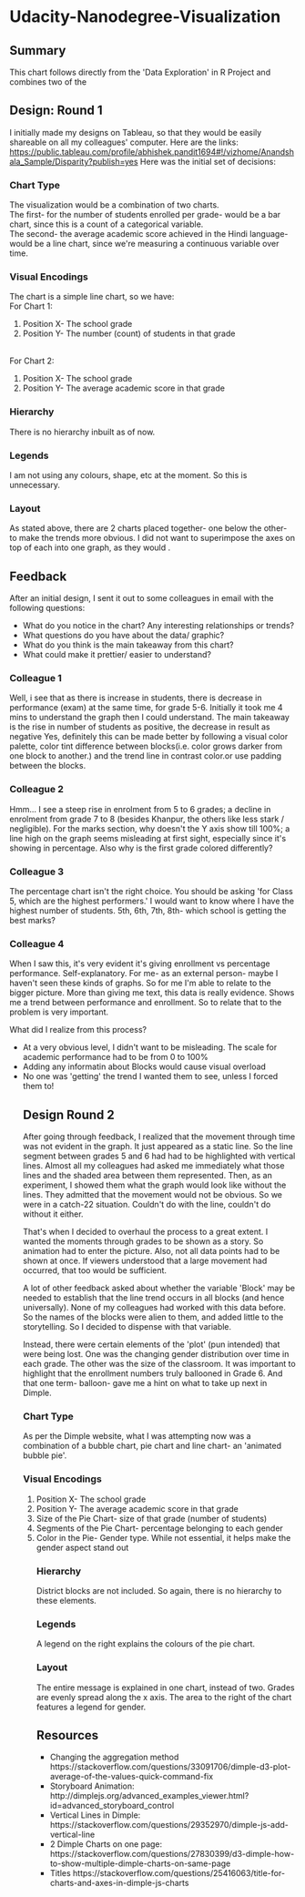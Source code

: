 # Udacity-Nanodegree-Visualization
<h2> Summary  </h2> 
This chart follows directly from the 'Data Exploration' in R Project and combines two of the 

<h2> Design: Round 1 </h2>

I initially made my designs on Tableau, so that they would be easily shareable on all my colleagues' computer. Here are the links:
https://public.tableau.com/profile/abhishek.pandit1694#!/vizhome/Anandshala_Sample/Disparity?publish=yes
Here was the initial set of decisions:

<h3>Chart Type</h3>
The visualization would be a combination of two charts. 
<br>The first- for the number of students enrolled per grade- would be a bar chart, since this is a count of a categorical variable.
<br> The second- the average academic score achieved in the Hindi language- would be a line chart, since we're measuring a continuous variable over time.

<h3>Visual Encodings </h3>
The chart is a simple line chart, so we have: 
<br>For Chart 1: 
<ol><li> Position X- The school grade </li>
	<li> Position Y- The number (count) of students in that grade </li>
</ol>

<br>For Chart 2: 
<ol><li> Position X- The school grade </li>
	<li> Position Y- The average academic score in that grade</li>
</ol>

<h3>Hierarchy</h3>
There is no hierarchy inbuilt as of now. 

<h3>Legends</h3>
I am not using any colours, shape, etc at the moment. So this is unnecessary.

<h3> Layout </h3>
As stated above, there are 2 charts placed together- one below the other- to make the trends more obvious. I did not want to superimpose the axes on top of each into one graph, as they would .

<h2> Feedback </h2>

After an initial design, I sent it out to some colleagues in email with the following questions:
<ul>
  <li>What do you notice in the chart? Any interesting relationships or trends?</li>
<li> What questions do you have about the data/ graphic? </li>
<li> What do you think is the main takeaway from this chart?</li>
<li> What could make it prettier/ easier to understand?</li>
  </ul>

<h3> Colleague 1 </h3>
Well, i see that as there is increase in students, there is decrease in performance (exam) at the same time, for grade 5-6.
Initially it took me 4 mins to understand the graph then I could understand.
The main takeaway is the rise in number of students as positive, the decrease in result as negative
Yes, definitely this can be made better by following a visual color palette, color tint difference between blocks(i.e. color grows darker from one block to another.) and the trend line in contrast color.or use padding between the blocks. 

<h3> Colleague 2 </h3> 
Hmm... I see a steep rise in enrolment from 5 to 6 grades; a decline in enrolment from grade 7 to 8 (besides Khanpur, the others like less stark / negligible). 
For the marks section, why doesn't the Y axis show till 100%; a line high on the graph seems misleading at first sight, especially since it's showing in percentage.
Also why is the first grade colored differently?

<h3> Colleague 3 </h3>
The percentage chart isn't the right choice. You should be asking 'for Class 5, which are the highest performers.' I would want to know where I have the highest number of students. 5th, 6th, 7th, 8th- which school is getting the best marks?

<h3> Colleague 4 </h3>
When I saw this, it's very evident it's giving enrollment vs  percentage performance. Self-explanatory. For me- as an external person- maybe I haven't seen these kinds of graphs. So for me I'm able to relate to the bigger picture. More than giving me text, this data is really evidence. Shows me a trend between performance and enrollment. So to relate that to the problem is very important.

What did I realize from this process?
<ul>
  <li> At a very obvious level, I didn't want to be misleading. The scale for academic performance had to be from 0 to 100%</li>
  <li> Adding any informatin about Blocks would cause visual overload </li>
  <li> No one was 'getting' the trend I wanted them to see, unless I forced them to! </li>


<h2> Design Round 2 </h2>

After going through feedback, I realized that the movement through time was not evident in the graph. It just appeared as a static line. So the line segment between grades 5 and 6 had had to be highlighted with vertical lines. Almost all my colleagues had asked me immediately what those lines and the shaded area between them represented. Then, as an experiment, I showed them what the graph would look like without the lines. They admitted that the movement would not be obvious. So we were in a catch-22 situation. Couldn't do with the line, couldn't do without it either.

That's when I decided to overhaul the process to a great extent. I wanted the moments through grades to be shown as a story. So animation had to enter the picture. Also, not all data points had to be shown at once. If viewers understood that a large movement had occurred, that too would be sufficient.

A lot of other feedback asked about whether the variable 'Block' may be needed to establish that the line trend occurs in all blocks (and hence universally). None of my colleagues had worked with this data before. So the names of the blocks were alien to them, and added little to the storytelling. So I decided to dispense with that variable.

Instead, there were certain elements of the 'plot' (pun intended) that were being lost. One was the changing gender distribution over time in each grade. The other was the size of the classroom. It was important to highlight that the enrollment numbers truly ballooned in Grade 6. And that one term- balloon- gave me a hint on what to take up next in Dimple.  

<h3>Chart Type</h3>
As per the Dimple website, what I was attempting now was a combination of a bubble chart, pie chart and line chart- an 'animated bubble pie'.

<h3>Visual Encodings </h3>
<ol><li> Position X- The school grade </li>
	<li> Position Y- The average academic score in that grade</li>
	<li> Size of the Pie Chart- size of that grade (number of students)</li>
	<li> Segments of the Pie Chart- percentage belonging to each gender</li>
	<li> Color in the Pie- Gender type. While not essential, it helps make the gender aspect stand out </li>

<h3>Hierarchy</h3>
District blocks are not included. So again, there is no hierarchy to these elements.  

<h3>Legends</h3>
A legend on the right explains the colours of the pie chart.

<h3> Layout </h3>
The entire message is explained in one chart, instead of two. Grades are evenly spread along the x axis. The area to the right of the chart features a legend for gender. 


<h2> Resources </h2>
<ul>
<li>Changing the aggregation method
https://stackoverflow.com/questions/33091706/dimple-d3-plot-average-of-the-values-quick-command-fix</li>

<li>Storyboard Animation:
http://dimplejs.org/advanced_examples_viewer.html?id=advanced_storyboard_control</li>

<li>Vertical Lines in Dimple:
https://stackoverflow.com/questions/29352970/dimple-js-add-vertical-line</li>

<li>2 Dimple Charts on one page:
https://stackoverflow.com/questions/27830399/d3-dimple-how-to-show-multiple-dimple-charts-on-same-page</li>

<li>Titles
https://stackoverflow.com/questions/25416063/title-for-charts-and-axes-in-dimple-js-charts</li>
</ul>

